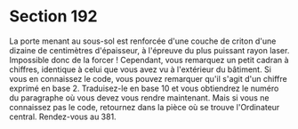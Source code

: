 # Section 192

La porte menant au sous-sol est renforcée d'une couche de criton 
d'une dizaine de centimètres d'épaisseur, à l'épreuve du plus 
puissant rayon laser. Impossible donc de la forcer ! Cependant, 
vous remarquez un petit cadran à chiffres, identique à celui que 
vous avez vu à l'extérieur du bâtiment. Si vous en connaissez le 
code, vous pouvez remarquer qu'il s'agit d'un chiffre exprimé en 
base 2. Traduisez-le en base 10 et vous obtiendrez le numéro du 
paragraphe où vous devez vous rendre maintenant. Mais si vous 
ne connaissez pas le code, retournez dans la pièce où se trouve 
l'Ordinateur central. Rendez-vous au 381.